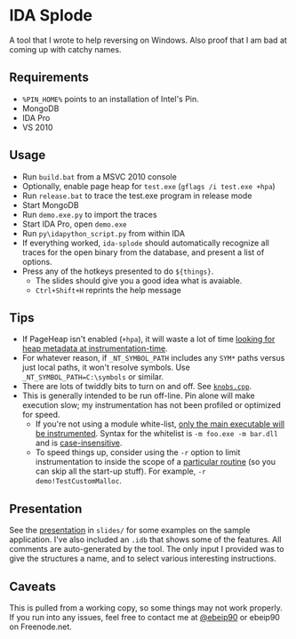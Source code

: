 # IDA Splode

A tool that I wrote to help reversing on Windows.  Also proof that I am bad at coming up with catchy names.

## Requirements

- `%PIN_HOME%` points to an installation of Intel's Pin.
- MongoDB
- IDA Pro
- VS 2010

## Usage

- Run `build.bat` from a MSVC 2010 console
- Optionally, enable page heap for `test.exe` (`gflags /i test.exe +hpa`)
- Run `release.bat` to trace the test.exe program in release mode
- Start MongoDB
- Run `demo.exe.py` to import the traces
- Start IDA Pro, open `demo.exe`
- Run `py\idapython_script.py` from within IDA
- If everything worked, `ida-splode` should automatically recognize all traces for the open binary from the database, and present a list of options.
- Press any of the hotkeys presented to do `${things}`.  
    - The slides should give you a good idea what is avaiable.
    - `Ctrl+Shift+H` reprints the help message

## Tips

- If PageHeap isn't enabled (`+hpa`), it will waste a lot of time [looking for heap metadata at instrumentation-time](https://github.com/zachriggle/ida-splode/blob/master/src/symbolic-heap.cpp#L207).
- For whatever reason, if `_NT_SYMBOL_PATH` includes any `SYM*` paths versus just local paths, it won't resolve symbols.  Use `_NT_SYMBOL_PATH=C:\symbols` or similar.
- There are lots of twiddly bits to turn on and off.  See [`knobs.cpp`](https://github.com/zachriggle/ida-splode/blob/master/src/knobs.cpp).
- This is generally intended to be run off-line.  Pin alone will make execution slow; my instrumentation has not been profiled or optimized for speed.
    - If you're not using a module white-list, [only the main executable will be instrumented](https://github.com/zachriggle/ida-splode/blob/master/src/ida-splode.cpp#L98).  Syntax for the whitelist is `-m foo.exe -m bar.dll` and is [case-insensitive](https://github.com/zachriggle/ida-splode/blob/master/src/named-image-instrumenter.cpp#L20).
    - To speed things up, consider using the `-r` option to limit instrumentation to inside the scope of a [particular routine](https://github.com/zachriggle/ida-splode/blob/945fb53ada37e7ef736c7b9c6fa538ef39a26d15/src/ida-splode.cpp#L158) (so you can skip all the start-up stuff).  For example, `-r demo!TestCustomMalloc`.

## Presentation

See the [presentation](https://docs.google.com/viewer?url=https://github.com/zachriggle/ida-splode/raw/master/slides/slides.pdf) in `slides/` for some examples on the sample application.  I've also included an `.idb` that shows some of the features.  All comments are auto-generated by the tool.  The only input I provided was to give the structures a name, and to select various interesting instructions.

## Caveats

This is pulled from a working copy, so some things may not work properly.  If you run into any issues, feel free to contact me at [@ebeip90](https://twitter.com/ebeip90) or ebeip90 on Freenode.net.
